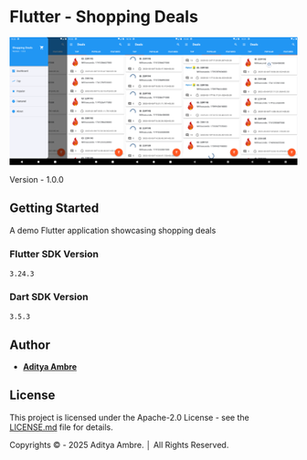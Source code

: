 # Flutter - Shopping Deals

![Shopping Deals](preview.png)

Version - 1.0.0

## Getting Started
A demo Flutter application showcasing shopping deals

### Flutter SDK Version

```
3.24.3
```

### Dart SDK Version

```
3.5.3
```

## Author

- **[Aditya Ambre](https://github.com/AdityaAmbre)**

## License

This project is licensed under the Apache-2.0 License - see the [LICENSE.md](LICENSE) file for details.

Copyrights © - 2025 Aditya Ambre. │ All Rights Reserved.
